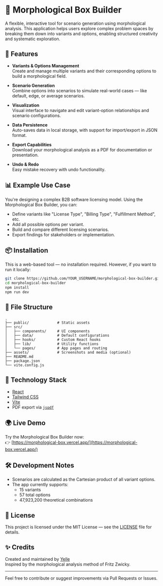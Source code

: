 # 🧠 Morphological Box Builder

A flexible, interactive tool for scenario generation using morphological analysis. This application helps users explore complex problem spaces by breaking them down into variants and options, enabling structured creativity and systematic exploration.

## 🚀 Features

- **Variants & Options Management**  
  Create and manage multiple variants and their corresponding options to build a morphological field.

- **Scenario Generation**  
  Combine options into scenarios to simulate real-world cases — like default, edge, or average scenarios.

- **Visualization**  
  Visual interface to navigate and edit variant-option relationships and scenario configurations.

- **Data Persistence**  
  Auto-saves data in local storage, with support for import/export in JSON format.

- **Export Capabilities**  
  Download your morphological analysis as a PDF for documentation or presentation.

- **Undo & Redo**  
  Easy mistake recovery with undo functionality.

## 📊 Example Use Case

You're designing a complex B2B software licensing model. Using the Morphological Box Builder, you can:

- Define variants like "License Type", "Billing Type", "Fulfillment Method", etc.
- Add all possible options per variant.
- Build and compare different licensing scenarios.
- Export findings for stakeholders or implementation.

## 📦 Installation

This is a web-based tool — no installation required. However, if you want to run it locally:

```bash
git clone https://github.com/YOUR_USERNAME/morphological-box-builder.git
cd morphological-box-builder
npm install
npm run dev
```

## 📁 File Structure

```
.
├── public/             # Static assets
├── src/
│   ├── components/     # UI components
│   ├── data/           # Default configurations
│   ├── hooks/          # Custom React hooks
│   ├── lib/            # Utility functions
│   └── pages/          # App pages and routing
├── assets/             # Screenshots and media (optional)
├── README.md
├── package.json
└── vite.config.js
```

## 🧩 Technology Stack

- [React](https://reactjs.org/)
- [Tailwind CSS](https://tailwindcss.com/)
- [Vite](https://vitejs.dev/)
- PDF export via [`jspdf`](https://github.com/parallax/jsPDF)

## 🌍 Live Demo

Try the Morphological Box Builder now:  
👉 [https://morphological-box.vercel.app/](https://morphological-box.vercel.app/)

## 🛠️ Development Notes

- Scenarios are calculated as the Cartesian product of all variant options.
- The app currently supports:
  - 15 variants
  - 57 total options
  - 47,923,200 theoretical combinations

## 📄 License

This project is licensed under the MIT License — see the [LICENSE](LICENSE) file for details.

## ✨ Credits

Created and maintained by [Yelle](https://yel.li)  
Inspired by the morphological analysis method of Fritz Zwicky.

---

Feel free to contribute or suggest improvements via Pull Requests or Issues.
